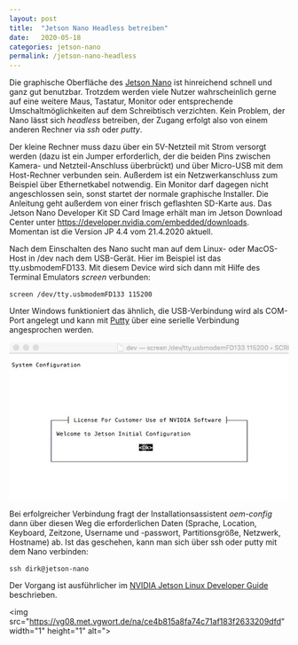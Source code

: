 ```yaml
---
layout: post
title:  "Jetson Nano Headless betreiben"
date:   2020-05-18
categories: jetson-nano
permalink: /jetson-nano-headless
---
```


Die graphische Oberfläche des [Jetson Nano](https://amzn.to/2Mc3cdG) ist hinreichend schnell und ganz gut benutzbar. Trotzdem werden viele Nutzer wahrscheinlich gerne auf eine weitere Maus, Tastatur, Monitor oder entsprechende Umschaltmöglichkeiten auf dem Schreibtisch verzichten. Kein Problem, der Nano lässt sich *headless* betreiben, der Zugang erfolgt also von einem anderen Rechner via *ssh* oder *putty*.

Der kleine Rechner muss dazu über ein 5V-Netzteil mit Strom versorgt werden (dazu ist ein Jumper erforderlich, der die beiden Pins zwischen Kamera- und Netzteil-Anschluss überbrückt) und über Micro-USB mit dem Host-Rechner verbunden sein. Außerdem ist ein Netzwerkanschluss zum Beispiel über Ethernetkabel notwendig. Ein Monitor darf dagegen nicht angeschlossen sein, sonst startet der normale graphische Installer. Die Anleitung geht außerdem von einer frisch geflashten SD-Karte aus. Das Jetson Nano Developer Kit SD Card Image erhält man im Jetson Download Center unter https://developer.nvidia.com/embedded/downloads. Momentan ist die Version JP 4.4 vom 21.4.2020 aktuell.

Nach dem Einschalten des Nano sucht man auf dem Linux- oder MacOS-Host in /dev nach dem USB-Gerät. Hier im Beispiel ist das tty.usbmodemFD133. Mit diesem Device wird sich dann mit Hilfe des Terminal Emulators *screen* verbunden:

    screen /dev/tty.usbmodemFD133 115200

Unter Windows funktioniert das ähnlich, die USB-Verbindung wird als COM-Port angelegt und kann mit [Putty](https://putty.org/) über eine serielle Verbindung angesprochen werden.

![Jetson Nano im Headless-Mode](/images/jetson-nano-headless/jetson-nano-headless.jpg)

Bei erfolgreicher Verbindung fragt der Installationsassistent *oem-config* dann über diesen Weg die erforderlichen Daten (Sprache, Location, Keyboard, Zeitzone, Username und -passwort, Partitionsgröße, Netzwerk, Hostname) ab. Ist das geschehen, kann man sich über ssh oder putty mit dem Nano verbinden:

    ssh dirk@jetson-nano

Der Vorgang ist ausführlicher im [NVIDIA Jetson Linux Developer Guide](https://docs.nvidia.com/jetson/l4t/index.html#page/Tegra%2520Linux%2520Driver%2520Package%2520Development%2520Guide%2Fflashing.html%23wwpID0E0KD0HA) beschrieben.

<img src="https://vg08.met.vgwort.de/na/ce4b815a8fa74c71af183f2633209dfd" width="1" height="1" alt=">
